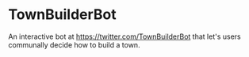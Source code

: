 # TownBuilderBot
An interactive bot at https://twitter.com/TownBuilderBot that let's users communally decide how to build a town.
